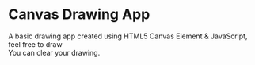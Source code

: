 # Canvas Drawing App
A basic drawing app created using HTML5 Canvas Element & JavaScript, feel free to draw<br>
You can clear your drawing.
